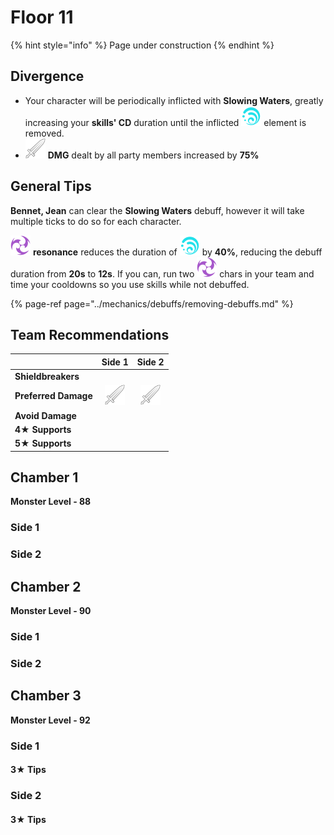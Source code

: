# Floor 11



{% hint style="info" %}
Page under construction
{% endhint %}

## Divergence

* Your character will be periodically inflicted with **Slowing Waters**, greatly increasing your **skills' CD** duration until the inflicted ![](../.gitbook/assets/hydro_small.png) element is removed.
* ![](../.gitbook/assets/physical_small.png) **DMG** dealt by all party members increased by **75%**

## General Tips

**Bennet, Jean** can clear the **Slowing Waters** debuff, however it will take multiple ticks to do so for each character.

![](../.gitbook/assets/electro_small.png) **resonance** reduces the duration of ![](../.gitbook/assets/hydro_small.png) by **40%**, reducing the debuff duration from **20s** to **12s**. If you can, run two ![](../.gitbook/assets/electro_small.png) chars in your team and time your cooldowns so you use skills while not debuffed.

{% page-ref page="../mechanics/debuffs/removing-debuffs.md" %}

## Team Recommendations

|  | Side 1 | Side 2 |
| :--- | :---: | :---: |
| **Shieldbreakers** |  |  |
| **Preferred Damage** | ![](../.gitbook/assets/physical_small.png) | ![](../.gitbook/assets/physical_small.png) |
| **Avoid Damage** |  |  |
| **4**★ **Supports** |  |  |
| **5**★ **Supports** |  |  |

## Chamber 1

**Monster Level - 88**

### Side 1

### Side 2

## Chamber 2

**Monster Level - 90**

### Side 1

### Side 2

## Chamber 3

**Monster Level - 92**

### Side 1

#### 3★ Tips

### Side 2

#### 3★ Tips

